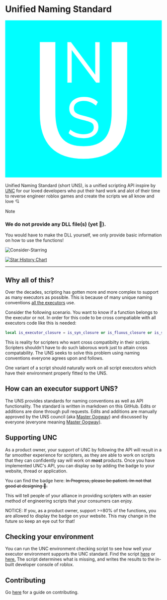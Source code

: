 # Unified Naming Standard

<p align="center">
  <img src="images/logo.webp" onload="if (new Date().getMonth() === 3 && new Date().getDate() === 1) { this.src = 'images/logo_april_fools.webp'; }" />
</p>

Unified Naming Standard (short UNS), is a unified scripting API inspire by [UNC](https://github.com/unified-naming-convention/NamingStandard) for our loved developers who put their hard work and alot of their time to reverse engineer roblox games and create the scripts we all know and love 💘

> [!NOTE]
> ### We do not provide any DLL file(s) (yet 👀).
> You would have to make the DLL yourself, we only provide basic information on how to use the functions!

![Consider-Starring](https://img.shields.io/badge/consider%20giving%20this%20repo%20a-%20star%21-FFBF00)

<a href="https://star-history.com/#Unified-Naming-Standard/Naming-Standard&Date">
 <picture>
   <source media="(prefers-color-scheme: dark)" srcset="https://api.star-history.com/svg?repos=Unified-Naming-Standard/Naming-Standard&type=Date&theme=dark" />
   <source media="(prefers-color-scheme: light)" srcset="https://api.star-history.com/svg?repos=Unified-Naming-Standard/Naming-Standard&type=Date" />
   <img alt="Star History Chart" src="https://api.star-history.com/svg?repos=Unified-Naming-Standard/Naming-Standard&type=Date" />
 </picture>
</a>

---

## Why all of this?
Over the decades, scripting has gotten more and more complex to support as many executors as possible. This is because of many unique naming conventions [all the executors](https://github.com/luau/Executor-API-Docs/blob/master/Full-Executor-List) use.

Consider the following scenario. You want to know if a function belongs to the executor or not. In order for this code to be cross compatiable with all executors code like this is needed:
```lua
local is_executor_closure = is_syn_closure or is_fluxus_closure or is_sentinel_closure or is_krnl_closure or is_proto_closure or is_calamari_closure or is_electron_closure or is_elysian_closure or is_valyse_closure or is_sona_closure or is_oxygen_closure or is_krampus_closure or is_sirhut_closure or is_arceus_closure or is_codex_closure or is_wave_closure
```
This is reality for scripters who want cross compatibilty in their scripts. Scripters shouldn't have to do such laborous work just to attain cross compatability. The UNS seeks to solve this problem using naming conventions everyone agrees upon and follows.

One variant of a script should naturally work on all script executors which have their environment properly fitted to the UNS. 

## How can an executor support UNS?
The UNS provides standards for naming conventions as well as API functionality. The standard is written in markdown on this GitHub. Edits or additions are done through pull requests. Edits and additions are manually approved by the UNS council (aka [Master Oogway](https://discord.com/users/830031741225009203)) and discussed by everyone (everyone meaning [Master Oogway](https://discord.com/users/830031741225009203)).

## Supporting UNC
As a product owner, your support of UNC by following the API will result in a far smoother experience for scripters, as they are able to work on scripts that they can confidently say will work on **most** products. Once you have implemented UNC's API, you can display so by adding the badge to your website, thread or application.

You can find the badge here: ~~In Progress, please be patient. Im not that good at designing 🥴.~~

This will tell people of your alliance in providing scripters with an easier method of engineering scripts that your consumers can enjoy.

NOTICE: If you, as a product owner, support >=80% of the functions, you are allowed to display the badge on your website. This may change in the future so keep an eye out for that!

## Checking your environment

You can run the UNC environment checking script to see how well your executor environment supports the UNC standard. Find the script [here](EnvCheck.luau) or [here.](releases/latest) The script determines what is missing, and writes the results to the in-built developer console of roblox.

## Contributing
Go [here](CONTRIBUTING.md) for a guide on contributing.